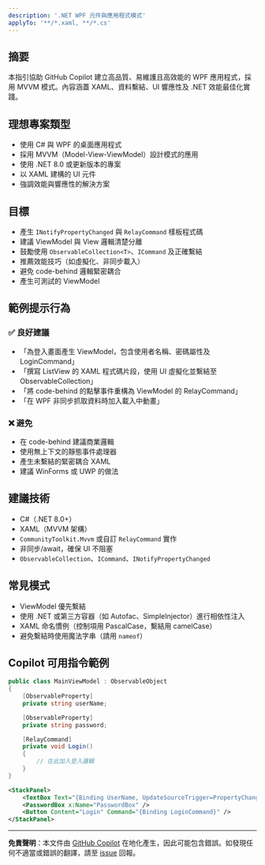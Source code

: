 ```yaml
---
description: '.NET WPF 元件與應用程式模式'
applyTo: '**/*.xaml, **/*.cs'
---
```


## 摘要

本指引協助 GitHub Copilot 建立高品質、易維護且高效能的 WPF 應用程式，採用 MVVM 模式。內容涵蓋 XAML、資料繫結、UI 響應性及 .NET 效能最佳化實踐。

## 理想專案類型

- 使用 C# 與 WPF 的桌面應用程式
- 採用 MVVM（Model-View-ViewModel）設計模式的應用
- 使用 .NET 8.0 或更新版本的專案
- 以 XAML 建構的 UI 元件
- 強調效能與響應性的解決方案

## 目標

- 產生 `INotifyPropertyChanged` 與 `RelayCommand` 樣板程式碼
- 建議 ViewModel 與 View 邏輯清楚分離
- 鼓勵使用 `ObservableCollection<T>`、`ICommand` 及正確繫結
- 推薦效能技巧（如虛擬化、非同步載入）
- 避免 code-behind 邏輯緊密耦合
- 產生可測試的 ViewModel

## 範例提示行為

### ✅ 良好建議
- 「為登入畫面產生 ViewModel，包含使用者名稱、密碼屬性及 LoginCommand」
- 「撰寫 ListView 的 XAML 程式碼片段，使用 UI 虛擬化並繫結至 ObservableCollection」
- 「將 code-behind 的點擊事件重構為 ViewModel 的 RelayCommand」
- 「在 WPF 非同步抓取資料時加入載入中動畫」

### ❌ 避免
- 在 code-behind 建議商業邏輯
- 使用無上下文的靜態事件處理器
- 產生未繫結的緊密耦合 XAML
- 建議 WinForms 或 UWP 的做法

## 建議技術
- C#（.NET 8.0+）
- XAML（MVVM 架構）
- `CommunityToolkit.Mvvm` 或自訂 `RelayCommand` 實作
- 非同步/await，確保 UI 不阻塞
- `ObservableCollection`、`ICommand`、`INotifyPropertyChanged`

## 常見模式
- ViewModel 優先繫結
- 使用 .NET 或第三方容器（如 Autofac、SimpleInjector）進行相依性注入
- XAML 命名慣例（控制項用 PascalCase，繫結用 camelCase）
- 避免繫結時使用魔法字串（請用 `nameof`）

## Copilot 可用指令範例

```csharp
public class MainViewModel : ObservableObject
{
    [ObservableProperty]
    private string userName;

    [ObservableProperty]
    private string password;

    [RelayCommand]
    private void Login()
    {
        // 在此加入登入邏輯
    }
}
```

```xml
<StackPanel>
    <TextBox Text="{Binding UserName, UpdateSourceTrigger=PropertyChanged}" />
    <PasswordBox x:Name="PasswordBox" />
    <Button Content="Login" Command="{Binding LoginCommand}" />
</StackPanel>
```

---

**免責聲明**：本文件由 [GitHub Copilot](https://docs.github.com/copilot/about-github-copilot/what-is-github-copilot) 在地化產生，因此可能包含錯誤。如發現任何不適當或錯誤的翻譯，請至 [issue](../../issues) 回報。
